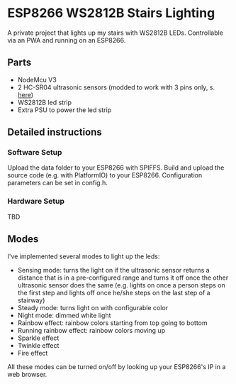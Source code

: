 # ESP8266 WS2812B Stairs Lighting

A private project that lights up my stairs with WS2812B LEDs. Controllable via an PWA and running on an ESP8266.

## Parts

 - NodeMcu V3
 - 2 HC-SR04 ultrasonic sensors (modded to work with 3 pins only, s. [here](https://www.cascologix.com/2015/09/19/hc-sr04-ping-sensor-hardware-mod/))
 - WS2812B led strip
 - Extra PSU to power the led strip

## Detailed instructions
### Software Setup
Upload the data folder to your ESP8266 with SPIFFS.
Build and upload the source code (e.g. with PlatformIO) to your ESP8266.
Configuration parameters can be set in config.h.
### Hardware Setup
TBD

## Modes
I've implemented several modes to light up the leds:

 - Sensing mode: turns the light on if the ultrasonic sensor returns a distance that is in a pre-configured range and turns it off once the other ultrasonic sensor does the same (e.g. lights on once a person steps on the first step and lights off once he/she steps on the last step of a stairway)
 - Steady mode: turns light on with configurable color
 - Night mode: dimmed white light
 - Rainbow effect: rainbow colors starting from top going to bottom
 - Running rainbow effect: rainbow colors moving up
 - Sparkle effect
 - Twinkle effect
 - Fire effect

All these modes can be turned on/off by looking up your ESP8266's IP in a web browser.
